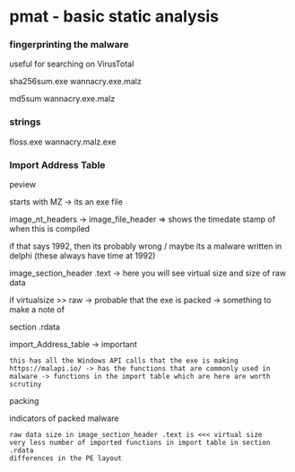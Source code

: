 # pmat - basic static analysis

### fingerprinting the malware

useful for searching on VirusTotal

sha256sum.exe wannacry.exe.malz

md5sum wannacry.exe.malz

### strings

floss.exe wannacry.malz.exe

### Import Address Table

peview

starts with MZ -> its an exe file

image_nt_headers -> image_file_header => shows the timedate stamp of when this is compiled

if that says 1992, then its probably wrong / maybe its a malware written in delphi (these always have time at 1992)

image_section_header .text -> here you will see virtual size and size of raw data

  if virtualsize >> raw -> probable that the exe is packed -> something to make a note of

section .rdata

  import_Address_table -> important
  
    this has all the Windows API calls that the exe is making
    https://malapi.io/ -> has the functions that are commonly used in malware -> functions in the import table which are here are worth scrutiny

packing

  indicators of packed malware

    raw data size in image_section_header .text is <<< virtual size
    very less number of imported functions in import table in section .rdata
    differences in the PE layout
